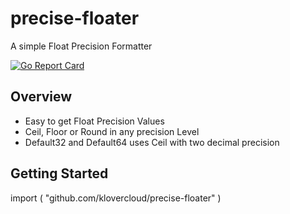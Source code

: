 # precise-floater


A simple Float Precision Formatter

[![Go Report Card](https://goreportcard.com/badge/github.com/klovercloud/precise-floater)](https://goreportcard.com/report/github.com/klovercloud/precise-floater)

## Overview

* Easy to get Float Precision Values
* Ceil, Floor or Round in any precision Level
* Default32 and Default64 uses Ceil with two decimal precision



## Getting Started

import (
	"github.com/klovercloud/precise-floater"
)

